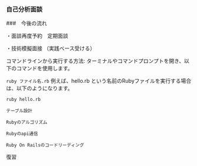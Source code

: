 ### 自己分析面談

###　今後の流れ

・面談再度予約　定期面談

・技術模擬面接
（実践ベース受ける）




コマンドラインから実行する方法:
ターミナルやコマンドプロンプトを開き、以下のコマンドを使用します。


 `ruby ファイル名.rb`
例えば、hello.rb という名前のRubyファイルを実行する場合は、以下のようになります。

`ruby hello.rb`


```
テーブル設計

Rubyのアルゴリズム

Rubyのapi通信

Ruby On Railsのコードリーディング
```

復習
